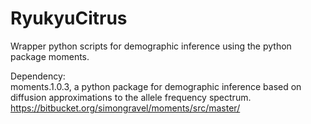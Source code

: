 # RyukyuCitrus
Wrapper python scripts for demographic inference using the python package moments.

Dependency:  
   moments.1.0.3,  a python package for demographic inference based on diffusion approximations to the allele frequency spectrum. 
   https://bitbucket.org/simongravel/moments/src/master/

